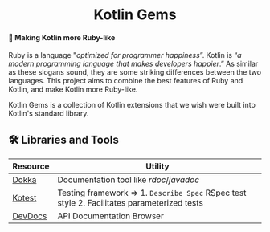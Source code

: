 <h1 align="center"> Kotlin Gems </h1>

#### 💎 Making Kotlin more Ruby-like
Ruby is a language "_optimized for programmer happiness_”. Kotlin is “_a modern programming language that makes developers happier_.”
As similar as these slogans sound, they are some striking differences between the two languages. This project aims to combine the best features of Ruby and Kotlin, and make Kotlin more Ruby-like.

Kotlin Gems is a collection of Kotlin extensions that we wish were built into Kotlin's standard library.

## 🛠️ Libraries and Tools

| Resource | Utility |
| ------ | ------ |
| [Dokka](https://kotlin.github.io/dokka) | Documentation tool like _rdoc_/_javadoc_|
| [Kotest](https://kotest.io/)| Testing framework => 1. `Describe Spec` RSpec test style 2. Facilitates parameterized tests|
| [DevDocs](https://github.com/freeCodeCamp/devdocs)| API Documentation Browser |

